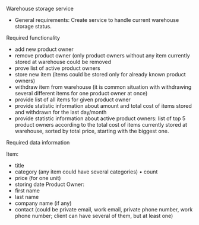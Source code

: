 Warehouse storage service

- General requirements: 
Create service to handle current warehouse storage status.

Required functionality
* add new product owner
* remove product owner (only product owners without any item currently
stored at warehouse could be removed
* prove list of active product owners
* store new item (items could be stored only for already known product
owners)
* withdraw item from warehouse (it is common situation with withdrawing
several different items for one product owner at once)
* provide list of all items for given product owner
* provide statistic information about amount and total cost of items stored
and withdrawn for the last day/month
* provide statistic information about active product owners: list of top 5
product owners according to the total cost of items currently stored at warehouse, sorted by total price, starting with the biggest one.


Required data information

Item:
* title
* category (any item could have several categories) • count
* price (for one unit)
* storing date
Product Owner:
* first name
* last name
* company name (if any)
* contact (could be private email, work email, private phone number, work
phone number; client can have several of them, but at least one)
